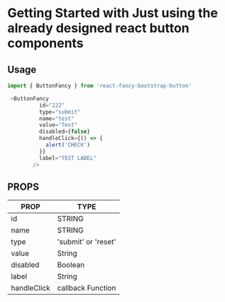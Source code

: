 # Getting Started with Just using the already designed react button components

## Usage
```javascript
import { ButtonFancy } from 'react-fancy-bootstrap-button'

 <ButtonFancy
          id="222"
          type="submit"
          name="test"
          value="Test"
          disabled={false}
          handleClick={() => {
            alert('CHECK')
          }}
          label="TEST LABEL"
        />
```
## PROPS
PROP | TYPE
------------ | -------------
id | STRING
name | STRING
type | 'submit' or 'reset'
value | String
disabled | Boolean
label | String
handleClick | callback Function 
